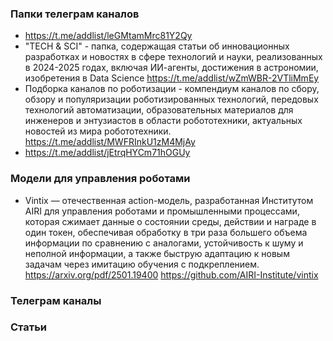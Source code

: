 ### Папки телеграм каналов

- https://t.me/addlist/leGMtamMrc81Y2Qy
- "TECH & SCI" - папка, содержащая статьи об инновационных разработках и новостях в сфере технологий и науки, реализованных в 2024-2025 годах, включая ИИ-агенты, достижения в астрономии, изобретения в Data Science https://t.me/addlist/wZmWBR-2VTliMmEy
- Подборка каналов по роботизации - компендиум каналов по сбору, обзору и популяризации роботизированных технологий, передовых технологий автоматизации, образовательных материалов для инженеров и энтузиастов в области робототехники, актуальных новостей из мира робототехники. https://t.me/addlist/MWFRInkU1zM4MjAy
- https://t.me/addlist/jEtrqHYCm71hOGUy

### Модели для управления роботами

- Vintix — отечественная action-модель, разработанная Институтом AIRI для управления роботами и промышленными процессами, которая сжимает данные о состоянии среды, действии и награде в один токен, обеспечивая обработку в три раза большего объема информации по сравнению с аналогами, устойчивость к шуму и неполной информации, а также быструю адаптацию к новым задачам через имитацию обучения с подкреплением. https://arxiv.org/pdf/2501.19400 https://github.com/AIRI-Institute/vintix

### Телеграм каналы

### Статьи
